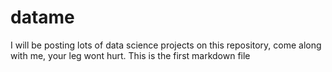 # datame
I will be posting lots of data science projects on this repository, come along with me, your leg wont hurt.
This is the first markdown file
